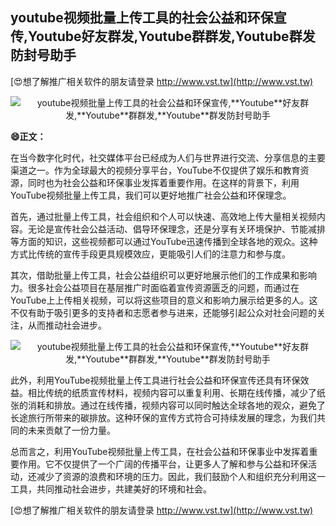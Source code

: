 ## **youtube视频批量上传工具的社会公益和环保宣传,**Youtube**好友群发,**Youtube**群群发,**Youtube**群发防封号助手**

[😍想了解推广相关软件的朋友请登录 http://www.vst.tw](http://www.vst.tw)

 <center><img src="https://vst.tw/MP4/tuiguang/png/6.png" alt="youtube视频批量上传工具的社会公益和环保宣传,**Youtube**好友群发,**Youtube**群群发,**Youtube**群发防封号助手"></center>

**😄正文：**

在当今数字化时代，社交媒体平台已经成为人们与世界进行交流、分享信息的主要渠道之一。作为全球最大的视频分享平台，YouTube不仅提供了娱乐和教育资源，同时也为社会公益和环保事业发挥着重要作用。在这样的背景下，利用YouTube视频批量上传工具，我们可以更好地推广社会公益和环保理念。

首先，通过批量上传工具，社会组织和个人可以快速、高效地上传大量相关视频内容。无论是宣传社会公益活动、倡导环保理念，还是分享有关环境保护、节能减排等方面的知识，这些视频都可以通过YouTube迅速传播到全球各地的观众。这种方式比传统的宣传手段更具规模效应，更能吸引人们的注意力和参与度。

其次，借助批量上传工具，社会公益组织可以更好地展示他们的工作成果和影响力。很多社会公益项目在基层推广时面临着宣传资源匮乏的问题，而通过在YouTube上上传相关视频，可以将这些项目的意义和影响力展示给更多的人。这不仅有助于吸引更多的支持者和志愿者参与进来，还能够引起公众对社会问题的关注，从而推动社会进步。

 <center><img src="https://vst.tw/MP4/tuiguang/png/0.png" alt="youtube视频批量上传工具的社会公益和环保宣传,**Youtube**好友群发,**Youtube**群群发,**Youtube**群发防封号助手"></center>

此外，利用YouTube视频批量上传工具进行社会公益和环保宣传还具有环保效益。相比传统的纸质宣传材料，视频内容可以重复利用、长期在线传播，减少了纸张的消耗和排放。通过在线传播，视频内容可以同时触达全球各地的观众，避免了长途旅行所带来的碳排放。这种环保的宣传方式符合可持续发展的理念，为我们共同的未来贡献了一份力量。

总而言之，利用YouTube视频批量上传工具，在社会公益和环保事业中发挥着重要作用。它不仅提供了一个广阔的传播平台，让更多人了解和参与公益和环保活动，还减少了资源的浪费和环境的压力。因此，我们鼓励个人和组织充分利用这一工具，共同推动社会进步，共建美好的环境和社会。

[😍想了解推广相关软件的朋友请登录 http://www.vst.tw](http://www.vst.tw)



